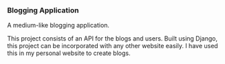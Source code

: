 ### Blogging Application

A medium-like blogging application. 

This project consists of an API for the blogs and users.
Built using Django, this project can be incorporated with any other website easily. 
I have used this in my personal website to create blogs. 
